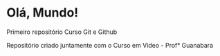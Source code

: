# Olá, Mundo!
Primeiro repositório Curso Git e Github

Repositório criado juntamente com o Curso em Video - Prof° Guanabara
